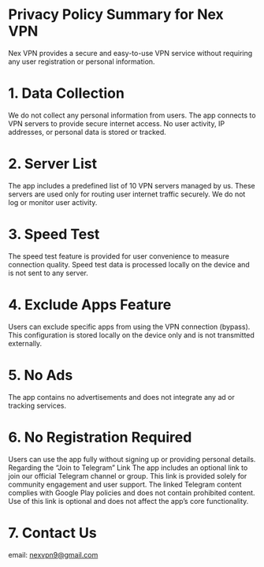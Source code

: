 # Privacy Policy Summary for Nex VPN
Nex VPN provides a secure and easy-to-use VPN service without requiring any user registration or personal information.

# 1. Data Collection

We do not collect any personal information from users.
The app connects to VPN servers to provide secure internet access.
No user activity, IP addresses, or personal data is stored or tracked.

# 2. Server List

The app includes a predefined list of 10 VPN servers managed by us.
These servers are used only for routing user internet traffic securely.
We do not log or monitor user activity.

# 3. Speed Test

The speed test feature is provided for user convenience to measure connection quality.
Speed test data is processed locally on the device and is not sent to any server.

# 4. Exclude Apps Feature

Users can exclude specific apps from using the VPN connection (bypass).
This configuration is stored locally on the device only and is not transmitted externally.

# 5. No Ads

The app contains no advertisements and does not integrate any ad or tracking services.

# 6. No Registration Required

Users can use the app fully without signing up or providing personal details.
Regarding the “Join to Telegram” Link
The app includes an optional link to join our official Telegram channel or group.
This link is provided solely for community engagement and user support.
The linked Telegram content complies with Google Play policies and does not contain prohibited content.
Use of this link is optional and does not affect the app’s core functionality.

# 7. Contact Us

email: nexvpn9@gmail.com
